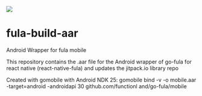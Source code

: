 [![](https://jitpack.io/v/functionland/fula-build-aar.svg)](https://jitpack.io/#functionland/fula-build-aar)

# fula-build-aar
Android Wrapper for fula mobile

This repository contains the .aar file for the Android wrapper of go-fula for react native (react-native-fula) and updates the jitpack.io library repo

Created with gomobile with Android NDK 25: gomobile bind -v -o mobile.aar -target=android -androidapi 30 github.com/functionl
and/go-fula/mobile 
